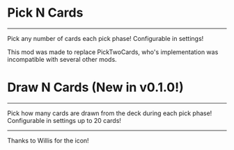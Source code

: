 # Pick N Cards
--------------------

Pick any number of cards each pick phase! Configurable in settings!

This mod was made to replace PickTwoCards, who's implementation was incompatible with several other mods.

# Draw N Cards (New in v0.1.0!)
-------------------------------

Pick how many cards are drawn from the deck during each pick phase! Configurable in settings up to 20 cards!

---

Thanks to Willis for the icon!
